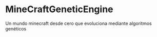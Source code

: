 # MineCraftGeneticEngine
Un mundo minecraft desde cero que evoluciona mediante algoritmos genéticos
